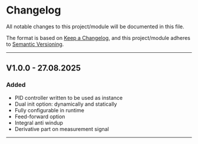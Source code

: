# Changelog
All notable changes to this project/module will be documented in this file.

The format is based on [Keep a Changelog](https://keepachangelog.com/en/1.0.0/),
and this project/module adheres to [Semantic Versioning](https://semver.org/spec/v2.0.0.html).

---
## V1.0.0 - 27.08.2025

### Added 
 - PID controller written to be used as instance
 - Dual init option: dynamically and statically
 - Fully configurable in runtime
 - Feed-forward option
 - Integral anti windup
 - Derivative part on measurement signal

---